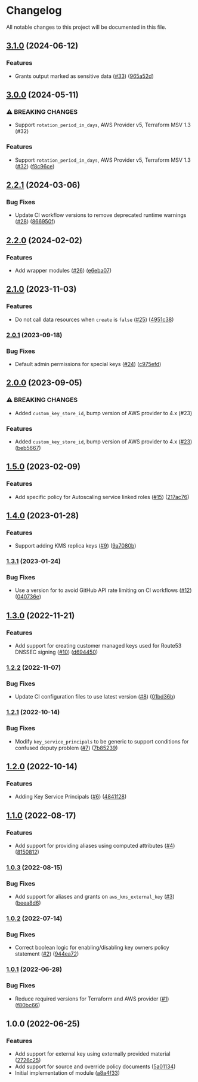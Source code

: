 # Changelog

All notable changes to this project will be documented in this file.

## [3.1.0](https://github.com/terraform-aws-modules/terraform-aws-kms/compare/v3.0.0...v3.1.0) (2024-06-12)


### Features

* Grants output marked as sensitive data ([#33](https://github.com/terraform-aws-modules/terraform-aws-kms/issues/33)) ([965a52d](https://github.com/terraform-aws-modules/terraform-aws-kms/commit/965a52d6686898897bce31d2f409e2ff9e8d5268))

## [3.0.0](https://github.com/terraform-aws-modules/terraform-aws-kms/compare/v2.2.1...v3.0.0) (2024-05-11)


### ⚠ BREAKING CHANGES

* Support `rotation_period_in_days`, AWS Provider v5, Terraform MSV 1.3 (#32)

### Features

* Support `rotation_period_in_days`, AWS Provider v5, Terraform MSV 1.3 ([#32](https://github.com/terraform-aws-modules/terraform-aws-kms/issues/32)) ([f8c96ce](https://github.com/terraform-aws-modules/terraform-aws-kms/commit/f8c96ce4bfc45fa2cb2e2cfa346d0d1930cdfce3))

## [2.2.1](https://github.com/terraform-aws-modules/terraform-aws-kms/compare/v2.2.0...v2.2.1) (2024-03-06)


### Bug Fixes

* Update CI workflow versions to remove deprecated runtime warnings ([#28](https://github.com/terraform-aws-modules/terraform-aws-kms/issues/28)) ([866950f](https://github.com/terraform-aws-modules/terraform-aws-kms/commit/866950f91b3bc4411fa14d1f5c2c304145540d7f))

## [2.2.0](https://github.com/terraform-aws-modules/terraform-aws-kms/compare/v2.1.0...v2.2.0) (2024-02-02)


### Features

* Add wrapper modules ([#26](https://github.com/terraform-aws-modules/terraform-aws-kms/issues/26)) ([e6eba07](https://github.com/terraform-aws-modules/terraform-aws-kms/commit/e6eba07467818a27670db60b3eb46f98dff19ef9))

## [2.1.0](https://github.com/terraform-aws-modules/terraform-aws-kms/compare/v2.0.1...v2.1.0) (2023-11-03)


### Features

* Do not call data resources when `create` is `false` ([#25](https://github.com/terraform-aws-modules/terraform-aws-kms/issues/25)) ([4951c38](https://github.com/terraform-aws-modules/terraform-aws-kms/commit/4951c38f3cd569411eb53476ac8502981083f5d2))

### [2.0.1](https://github.com/terraform-aws-modules/terraform-aws-kms/compare/v2.0.0...v2.0.1) (2023-09-18)


### Bug Fixes

* Default admin permissions for special keys ([#24](https://github.com/terraform-aws-modules/terraform-aws-kms/issues/24)) ([c975efd](https://github.com/terraform-aws-modules/terraform-aws-kms/commit/c975efda5686fd7c9fb98518332617e4876e5317))

## [2.0.0](https://github.com/terraform-aws-modules/terraform-aws-kms/compare/v1.5.0...v2.0.0) (2023-09-05)


### ⚠ BREAKING CHANGES

* Added `custom_key_store_id`, bump version of AWS provider to 4.x (#23)

### Features

* Added `custom_key_store_id`, bump version of AWS provider to 4.x ([#23](https://github.com/terraform-aws-modules/terraform-aws-kms/issues/23)) ([beb5667](https://github.com/terraform-aws-modules/terraform-aws-kms/commit/beb56674a6e5db7dfa6cf70c9e953183d6574472))

## [1.5.0](https://github.com/terraform-aws-modules/terraform-aws-kms/compare/v1.4.0...v1.5.0) (2023-02-09)


### Features

* Add specific policy for Autoscaling service linked roles ([#15](https://github.com/terraform-aws-modules/terraform-aws-kms/issues/15)) ([217ac76](https://github.com/terraform-aws-modules/terraform-aws-kms/commit/217ac76868ac3624bb89e183372d25d2da67bd8b))

## [1.4.0](https://github.com/terraform-aws-modules/terraform-aws-kms/compare/v1.3.1...v1.4.0) (2023-01-28)


### Features

* Support adding KMS replica keys ([#9](https://github.com/terraform-aws-modules/terraform-aws-kms/issues/9)) ([9a7080b](https://github.com/terraform-aws-modules/terraform-aws-kms/commit/9a7080bb00c468a55a85a0584648b51a68807024))

### [1.3.1](https://github.com/terraform-aws-modules/terraform-aws-kms/compare/v1.3.0...v1.3.1) (2023-01-24)


### Bug Fixes

* Use a version for  to avoid GitHub API rate limiting on CI workflows ([#12](https://github.com/terraform-aws-modules/terraform-aws-kms/issues/12)) ([040736e](https://github.com/terraform-aws-modules/terraform-aws-kms/commit/040736eca2e82f27ac1219dcf4f10ee0eb24ff6d))

## [1.3.0](https://github.com/terraform-aws-modules/terraform-aws-kms/compare/v1.2.2...v1.3.0) (2022-11-21)


### Features

* Add support for creating customer managed keys used for Route53 DNSSEC signing ([#10](https://github.com/terraform-aws-modules/terraform-aws-kms/issues/10)) ([d694450](https://github.com/terraform-aws-modules/terraform-aws-kms/commit/d6944500aa33aafa19027facb1828ed3cf837196))

### [1.2.2](https://github.com/terraform-aws-modules/terraform-aws-kms/compare/v1.2.1...v1.2.2) (2022-11-07)


### Bug Fixes

* Update CI configuration files to use latest version ([#8](https://github.com/terraform-aws-modules/terraform-aws-kms/issues/8)) ([01bd36b](https://github.com/terraform-aws-modules/terraform-aws-kms/commit/01bd36b2a07830fe91184c69f3e70c975a1fdd62))

### [1.2.1](https://github.com/terraform-aws-modules/terraform-aws-kms/compare/v1.2.0...v1.2.1) (2022-10-14)


### Bug Fixes

* Modify `key_service_principals` to be generic to support conditions for confused deputy problem ([#7](https://github.com/terraform-aws-modules/terraform-aws-kms/issues/7)) ([7b85239](https://github.com/terraform-aws-modules/terraform-aws-kms/commit/7b85239466b365c31d7e976f82964789d4215c0e))

## [1.2.0](https://github.com/terraform-aws-modules/terraform-aws-kms/compare/v1.1.0...v1.2.0) (2022-10-14)


### Features

* Adding Key Service Principals ([#6](https://github.com/terraform-aws-modules/terraform-aws-kms/issues/6)) ([4841f28](https://github.com/terraform-aws-modules/terraform-aws-kms/commit/4841f28bc1366a789df97f022b42881d5d73421d))

## [1.1.0](https://github.com/terraform-aws-modules/terraform-aws-kms/compare/v1.0.3...v1.1.0) (2022-08-17)


### Features

* Add support for providing aliases using computed attributes ([#4](https://github.com/terraform-aws-modules/terraform-aws-kms/issues/4)) ([8150812](https://github.com/terraform-aws-modules/terraform-aws-kms/commit/81508121e16b9da133259763cca1fe98485a38b7))

### [1.0.3](https://github.com/terraform-aws-modules/terraform-aws-kms/compare/v1.0.2...v1.0.3) (2022-08-15)


### Bug Fixes

* Add support for aliases and grants on `aws_kms_external_key` ([#3](https://github.com/terraform-aws-modules/terraform-aws-kms/issues/3)) ([beea8d6](https://github.com/terraform-aws-modules/terraform-aws-kms/commit/beea8d64e3680978785b1b0a93911c5d602f98fe))

### [1.0.2](https://github.com/terraform-aws-modules/terraform-aws-kms/compare/v1.0.1...v1.0.2) (2022-07-14)


### Bug Fixes

* Correct boolean logic for enabling/disabling key owners policy statement ([#2](https://github.com/terraform-aws-modules/terraform-aws-kms/issues/2)) ([944ea72](https://github.com/terraform-aws-modules/terraform-aws-kms/commit/944ea72ac38f85af0a58f10650285958e78cac0c))

### [1.0.1](https://github.com/terraform-aws-modules/terraform-aws-kms/compare/v1.0.0...v1.0.1) (2022-06-28)


### Bug Fixes

* Reduce required versions for Terraform and AWS provider ([#1](https://github.com/terraform-aws-modules/terraform-aws-kms/issues/1)) ([f80bc66](https://github.com/terraform-aws-modules/terraform-aws-kms/commit/f80bc665e11d7aabacc8be397e782a1dcc1e1148))

## 1.0.0 (2022-06-25)


### Features

* Add support for external key using externally provided material ([2726c25](https://github.com/clowdhaus/terraform-aws-kms/commit/2726c2517fb203b6c3cf3b6e5cec00442336d88e))
* Add support for source and override policy documents ([5a01134](https://github.com/clowdhaus/terraform-aws-kms/commit/5a01134f4358e55cd2b65bfd1a1b6d8c91988dc1))
* Initial implementation of module ([a8a4f33](https://github.com/clowdhaus/terraform-aws-kms/commit/a8a4f33b95320b1d7457cefef3759f3544498f23))
